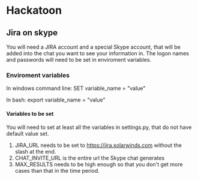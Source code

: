 # Hackatoon 
## Jira on skype

You will need a JIRA account and a special Skype account, that will be added into the chat you want to see your information in. The logon names and passwords will need to be set in enviroment variables.

### Enviroment variables
In windows command line: SET variable_name = "value"

In bash: export variable_name = "value"

#### Variables to be set
You will need to set at least all the variables in settings.py, that do not have default value set.
1. JIRA_URL needs to be set to https://jira.solarwinds.com without the slash at the end.
2. CHAT_INVITE_URL is the entire url the Skype chat generates
3. MAX_RESULTS needs to be high enough so that you don't get more cases than that in the time period.

